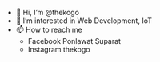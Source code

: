 - 👋 Hi, I’m @thekogo
- 👀 I’m interested in Web Development, IoT
- 📫 How to reach me 
  - Facebook Ponlawat Suparat
  - Instagram thekogo

<!---
thekogo/thekogo is a ✨ special ✨ repository because its `README.md` (this file) appears on your GitHub profile.
You can click the Preview link to take a look at your changes.
--->
